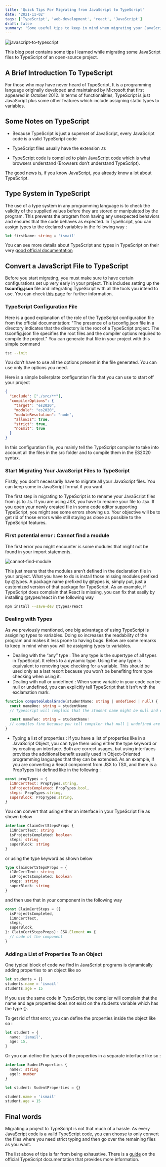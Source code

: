 ```yaml
---
title: 'Quick Tips For Migrating from JavaScript to TypeScript'
date: '2021-11-02'
tags: ['TypeScript', 'web-development', 'react', 'JavaScript']
draft: false
summary: 'Some useful tips to keep in mind when migrating your JavaScript project to TypeScript'
---
```


![javascript-to-typescript](/static/images/javascript-to-typescript.png)

This blog post contains some tips I learned while migrating some JavaScript files to TypeScript of an open-source project.

## A Brief Introduction To TypeScript

For those who may have never heard of TypeScript, It is a programming language originally developed and maintained by Microsoft that first appeared in October 2012.
In terms of functionalities, TypeScript is just JavaScript plus some other features which include assigning static types to variables.

## Some Notes on TypeScript

- Because TypeScript is just a superset of JavaScript, every JavaScript code is a valid TypeScript code

- TypeScript files usually have the extension .ts

- TypeScript code is compiled to plain JavaScript code which is what browsers understand (Browsers don’t understand TypeScript).

The good news is, if you know JavaScript, you already know a lot about TypeScript.

## Type System in TypeScript

The use of a type system in any programming language is to check the validity of the supplied values before they are stored or manipulated by the program.
This prevents the program from having any unexpected behaviors and ensures that the code behaves as expected.
In TypeScript, you can assign types to the declared variables in the following way :

```typescript
let firstName: string = 'ismail'
```

You can see more details about TypeScript and types in TypeScript on their very [good official documentation](https://www.typescriptlang.org/docs/)

## Convert a JavaScript File to TypeScript

Before you start migrating, you must make sure to have certain configurations set up very early in your project.
This includes setting up the **tsconfig.json** file and integrating TypeScript with all the tools you intend to use. You can check [this page](https://www.typescriptlang.org/docs/handbook/migrating-from-javascript.html#writing-a-configuration-file) for further information.

### TypeScript Configuration File

Here is a good explanation of the role of the TypeScript configuration file from the official documentation:
"The presence of a tsconfig.json file in a directory indicates that the directory is the root of a TypeScript project. The tsconfig.json file specifies the root files and the compiler options required to compile the project."
You can generate that file in your project with this simple command

```bash
tsc --init
```

You don’t have to use all the options present in the file generated. You can use only the options you need.

Here is a simple boilerplate configuration file that you can use to start off your project

```json
{
  "include": ["./src/**"],
  "compilerOptions": {
    "target": "es2020",
    "module": "es2020",
    "moduleResolution": "node",
    "allowJs": true,
    "strict": true,
    "noEmit": true
  }
}
```

In this configuration file, you mainly tell the TypeScript compiler to take into account all the files in the src folder and to compile them in the ES2020 syntax.

### Start Migrating Your JavaScript Files to TypeScript

Firstly, you don’t necessarily have to migrate all your JavaScript files. You can keep some in JavaScript format if you want.

The first step in migrating to TypeScript is to rename your JavaScript files from .js to .ts. If you are using JSX, you have to rename your file to .tsx. If you open your newly created file in some code editor supporting TypeScript, you might see some errors showing up.
Your objective will be to get rid of those errors while still staying as close as possible to the TypeScript features.

### First potential error : Cannot find a module

The first error you might encounter is some modules that might not be found in your import statements.

![cannot-find-module](/static/images/cannot-find-module.png)

This just means that the modules aren’t defined in the declaration file in your project.
What you have to do is install those missing modules prefixed by @types.
A package name prefixed by @types is, simply put, just a customized version of that package for TypeScript.
As an example, if TypeScript does complain that React is missing, you can fix that easily by installing @types/react in the following way

```bash
npm install --save-dev @types/react
```

### Dealing with Types

As we previously mentioned, one big advantage of using TypeScript is assigning types to variables. Doing so increases the readability of the program and makes it less prone to having bugs. Below are some remarks to keep in mind when you will be assigning types to variables.

- Dealing with the “any” type : The any type is the supertype of all types in TypeScript. It refers to a dynamic type. Using the any type is equivalent to removing type checking for a variable. This should be used only as a last resort because you won’t be benefiting from type checking when using it.
- Dealing with null or undefined : When some variable in your code can be null or undefined, you can explicitly tell TypeScript that it isn’t with the exclamation mark.

```typescript
function computeGlobalGrade(studentName: string | undefined | null) {
  const nameOne: string = studentName
  // Typescript will complain that the student name might be null and cannot be assigned to a string

  const nameTwo: string = studentName!
  // compiles fine because you tell compiler that null | undefined are excluded
}
```

- Typing a list of properties : If you have a list of properties like in a JavaScript Object, you can type them using either the type keyword or by creating an interface. Both are correct usages, but using interfaces provides the additional benefit usually used in Object-Oriented programming languages that they can be extended.
  As an example, if you are converting a React component from JSX to TSX, and there is a PropTypes list defined like in the following :

```javascript
const propTypes = {
  i18nCertText: PropTypes.string,
  isProjectsCompleted: PropTypes.bool,
  steps: PropTypes.string,
  superBlock: PropTypes.string,
}
```

You can convert that using either an interface in your TypeScript file as shown below

```typescript
interface ClaimCertStepsProps {
  i18nCertText: string
  isProjectsCompleted: boolean
  steps: string
  superBlock: string
}
```

or using the type keyword as shown below

```typescript
type ClaimCertStepsProps = {
  i18nCertText: string
  isProjectsCompleted: boolean
  steps: string
  superBlock: string
}
```

and then use that in your component in the following way

```typescript
const ClaimCertSteps = ({
  isProjectsCompleted,
  i18nCertText,
  steps,
  superBlock,
}: ClaimCertStepsProps): JSX.Element => {
  // code of the component
}
```

### Adding a List of Properties To an Object

One typical block of code we find in JavaScript programs is dynamically adding properties to an object like so

```javascript
let students = {}
students.name = 'ismail'
students.age = 15
```

If you use the same code in TypeScript, the compiler will complain that the name and age properties does not exist on the students variable which has the type {}.

To get rid of that error, you can define the properties inside the object like so :

```typescript
let student = {
  name: 'ismail',
  age: 15,
}
```

Or you can define the types of the properties in a separate interface like so :

```typescript
interface SudentProperties {
  name?: string
  age?: number
}

let student: SudentProperties = {}

student.name = 'ismail'
student.age = 15
```

## Final words

Migrating a project to TypeScript is not that much of a hassle. As every JavaScript code is a valid TypeScript code, you can choose to only convert the files where you need strict typing and then go over the remaining files as you want.

The list above of tips is far from being exhaustive. There is a [guide](https://www.typescriptlang.org/docs/handbook/migrating-from-javascript.html) on the official TypeScript documentation that provides more information.
